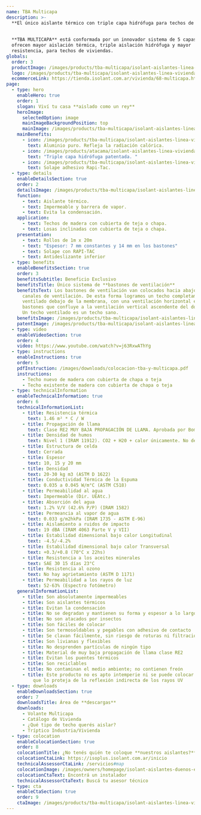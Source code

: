 ```yaml
---
name: TBA Multicapa
description: >-
  **El único aislante térmico con triple capa hidrófuga para techos de madera y machimbre.**
  
  
  **TBA MULTICAPA** está conformada por un innovador sistema de 5 capas que
  ofrecen mayor aislación térmica, triple aislación hidrófuga y mayor
  resistencia, para techos de viviendas.
globals:
  order: 3
  productImage: /images/products/tba-multicapa/isolant-aislantes-linea-vivienda-tba-multicapa-imagen-rollo.png
  logo: /images/products/tba-multicapa/isolant-aislantes-linea-vivienda-tba-multicapa-logo.svg
  ecommerceLink: https://tienda.isolant.com.ar/vivienda/68-multicapa.html
page:
  - type: hero
    enableHero: true
    order: 1
    slogan: Viví tu casa **aislado como un rey**
    heroImage:
      selectedOption: image
      mainImageBackgroundPosition: top
      mainImage: /images/products/tba-multicapa/isolant-aislantes-linea-vivienda-tba-multicapa-imagen-principal.jpg
    mainBenefits:
      - icon: /images/products/tba-multicapa/isolant-aislantes-linea-vivienda-tba-multicapa-beneficio-1.svg
        text: Aluminio puro. Refleja la radiación calórica.
      - icon: /images/products/atacama/isolant-aislantes-linea-vivienda-atacama-beneficio-3.svg
        text: "Triple capa hidrófuga patentada. "
      - icon: /images/products/tba-multicapa/isolant-aislantes-linea-vivienda-tba-multicapa-beneficio-3.svg
        text: Solape adhesivo Rapi-Tac.
  - type: details
    enableDetailsSection: true
    order: 2
    detailsImage: /images/products/tba-multicapa/isolant-aislantes-linea-vivienda-tba-multicapa-imagen-detalle.jpg
    function:
      - text: Aislante térmico.
      - text: Impermeable y barrera de vapor.
      - text: Evita la condensación.
    application:
      - text: Techos de madera con cubierta de teja o chapa.
      - text: Losas inclinadas con cubierta de teja o chapa.
    presentation:
      - text: Rollos de 1m x 20m
      - text: "Espesor: 7 mm constantes y 14 mm en los bastones"
      - text: Solape con RAPI-TAC
      - text: Antideslizante inferior
  - type: benefits
    enableBenefitsSection: true
    order: 3
    benefitsSubtitle: Beneficio Exclusivo
    benefitsTitle: Único sistema de **bastones de ventilación**
    benefitsText: Los bastones de ventilación van colocados hacia abajo, creando los
      canales de ventilación. De esta forma logramos un techo completamente
      ventilado debajo de la membrana, con una ventilación horizontal entre los
      bastones que confluye a la ventilación vertical ascendente del doble listón.
      Un techo ventilado es un techo sano.
    benefitsImage: /images/products/tba-multicapa/isolant-aislantes-linea-vivienda-tba-multicapa-beneficio-exclusivo.jpg
    patentImage: /images/products/tba-multicapa/isolant-aislantes-linea-vivienda-multicapa-patente.png
  - type: video
    enableVideoSection: true
    order: 4
    video: https://www.youtube.com/watch?v=j63RxwAThYg
  - type: instructions
    enableInstructions: true
    order: 5
    pdfInstruction: /images/downloads/colocacion-tba-y-multicapa.pdf
    instructions:
      - Techo nuevo de madera con cubierta de chapa o teja
      - Techo existente de madera con cubierta de chapa o teja
  - type: technicalInformation
    enableTechnicalInformation: true
    order: 6
    technicalInformationList:
      - title: Resistencia térmica
        text: 1.46 m² * C / W
      - title: Propagación de llama
        text: Clase RE2 MUY BAJA PROPAGACIÓN DE LLAMA. Aprobada por Bomberos Argentina.
      - title: Densidad de humos
        text: Nivel 1 (IRAM 11912). CO2 + H20 + calor únicamente. No desprende gases envenenantes.
      - title: Estructura de celda
        text: Cerrada
      - title: Espesor
        text: 10, 15 y 20 mm
      - title: Densidad
        text: 20-30 kg m3 (ASTM D 1622)
      - title: Conductividad Térmica de la Espuma
        text: 0.035 a 0.045 W/m°C (ASTM C518)
      - title: Permeabilidad al agua
        text: Impermeable (Dir. UEAtc.)
      - title: Absorción del agua
        text: 1.2% V/V (42.6% P/P) (IRAM 1582)
      - title: Permeancia al vapor de agua
        text: 0.033 g/m2hkPa (IRAM 1735 - ASTM E-96)
      - title: Aislamiento a ruidos de impacto
        text: 19 dBA (IRAM 4063 Parte V y VII)
      - title: Estabilidad dimensional bajo calor Longitudinal
        text: -4.5/-4.2%
      - title: Estabilidad dimensional bajo calor Transversal
        text: +0.3/+0.8 (70°C x 22hs)
      - title: Resistencia a los aceites minerales
        text: SAE 30 15 días 23°C
      - title: Resistencia al ozono
        text: No hay agrietamiento (ASTM D 1171)
      - title: Permeabilidad a los rayos de luz
        text: 52-63% (Espectro fotómetro)
    generalInformationList:
      - title: Son absolutamente impermeables
      - title: Son aislantes térmicos
      - title: Evitan la condensación
      - title: No se degradan y mantienen su forma y espesor a lo largo del tiempo
      - title: No son atacados por insectos
      - title: Son fáciles de colocar
      - title: Son termosoldables y pegables con adhesivo de contacto
      - title: Se clavan fácilmente, sin riesgo de roturas ni filtraciones
      - title: Son livianas y flexibles
      - title: No desprenden partículas de ningún tipo
      - title: Material de muy baja propagación de llama clase RE2
      - title: Evitan los puentes térmicos
      - title: Son reciclables
      - title: No contaminan el medio ambiente; no contienen freón
      - title: Este producto no es apto intemperie ni se puede colocar sin un cielorraso
          que lo proteja de la reflexión indirecta de los rayos UV
  - type: downloads
    enableDownloadsSection: true
    order: 7
    downloadsTitle: Área de **descargas**
    downloads:
      - Volante Multicapa
      - Catálogo de Vivienda
      - ¿Qué tipo de techo querés aislar?
      - Tríptico Industria/Vivienda
  - type: colocation
    enableColocationSection: true
    order: 8
    colocationTitle: ¿No tenés quién te coloque **nuestros aislantes?**
    colocationCtaLink: https://isoplus.isolant.com.ar/inicio
    technicalAssessorCtaLink: /servicios#map
    colocationImage: /images/owners/homepage/isolant-aislantes-duenos-e-inquilinos-isoplus-colocation.jpg
    colocationCtaText: Encontrá un instalador
    technicalAssessorCtaText: Buscá tu asesor técnico
  - type: cta
    enableCtaSection: true
    order: 9
    ctaImage: /images/products/tba-multicapa/isolant-aislantes-linea-vivienda-tba-multicapa-cta-fondo.jpg
---
```

